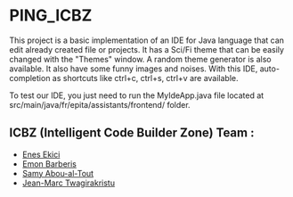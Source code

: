 # PING_ICBZ

This project is a basic implementation of an IDE for Java language that can edit already created file or projects.
It has a Sci/Fi theme that can be easily changed with the "Themes" window. A random theme generator is also available.
It also have some funny images and noises.
With this IDE, auto-completion as shortcuts like ctrl+c, ctrl+s, ctrl+v are available.

To test our IDE, you just need to run the MyIdeApp.java file located at src/main/java/fr/epita/assistants/frontend/ folder.


## ICBZ (Intelligent Code Builder Zone) Team :
 * [Enes Ekici](https://github.com/TRKirua)
 * [Emon Barberis](https://github.com/EmonBar)
 * [Samy Abou-al-Tout](https://github.com/locovamos)
 * [Jean-Marc Twagirakristu](https://github.com/Tamiavison)

